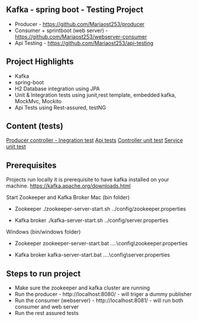 ## Kafka - spring boot - Testing Project

* Producer - https://github.com/Mariaost253/producer
* Consumer + sprintboot (web server) - https://github.com/Mariaost253/webserver-consumer
* Api Testing - https://github.com/Mariaost253/api-testing

## Project Highlights
* Kafka 
* spring-boot
* H2 Database integration using JPA
* Unit & Integration tests using junit,rest template, embedded kafka, MockMvc, Mockito
* Api Tests using Rest-assured, testNG

## Content (tests)
[Producer controller - Inegration test](https://github.com/Mariaost253/producer/blob/master/src/test/java/com/home/project/IntegrationTest.java)
[Api tests](https://github.com/Mariaost253/api-testing/blob/master/src/test/java/testcases/ApiTests.java)
[Controller unit test](https://github.com/Mariaost253/webserver-consumer/blob/master/src/test/java/com/consumer/projectconsumer/wenServerTests/unit/ControllerUnitTest.java)
[Service unit test](https://github.com/Mariaost253/webserver-consumer/blob/master/src/test/java/com/consumer/projectconsumer/wenServerTests/unit/ServiceUnitTest.java)

## Prerequisites
Projects run locally it is prerequisite to have kafka installed on your machine.
https://kafka.apache.org/downloads.html

Start Zookeeper and Kafka Broker
Mac (bin folder)
* Zookeeper
./zookeeper-server-start.sh ../config/zookeeper.properties

* Kafka broker
./kafka-server-start.sh ../config/server.properties

Windows (bin/windows folder)
* Zookeeper
zookeeper-server-start.bat ..\..\config\zookeeper.properties

* Kafka broker
kafka-server-start.bat ..\..\config\server.properties

## Steps to run project
* Make sure the zookeeper and kafka cluster are running 
* Run the producer - http://localhost:8080/ - will triger a dummy publisher
* Run the consumer (webserver) - http://localhost:8081/ - will run both consumer and web server
* Run the rest assured tests 
